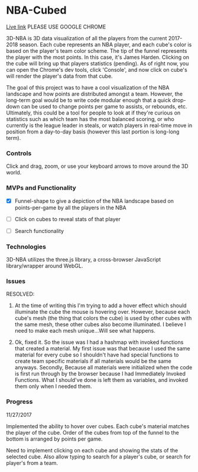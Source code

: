 # NBA-Cubed

[Live link][NBACUBED] PLEASE USE GOOGLE CHROME

[NBACUBED]: http://kennethcng.com/NBA-Cubed


3D-NBA is 3D data visualization of all the players from the current 2017-2018 season. Each cube represents an NBA player, and each cube's color is based on the player's team color scheme. The tip of the funnel represents the player with the most points. In this case, it's James Harden. Clicking on the cube will bring up that players statistics (pending). As of right now, you can open the Chrome's dev tools, click 'Console', and now click on cube's will render the player's data from that cube. 

The goal of this project was to have a cool visualization of the NBA landscape and how points are distributed amongst a team. However, the long-term goal would be to write code modular enough that a quick drop-down can be used to change points per game to assists, or rebounds, etc. Ultimately, this could be a tool for people to look at if they're curious on statistics such as which team has the most balanced scoring, or who currently is the league leader in steals, or watch players in real-time move in position from a day-to-day basis (however this last portion is long-long term).

### Controls

Click and drag, zoom, or use your keyboard arrows to move around the 3D world.

### MVPs and Functionality

- [x] Funnel-shape to give a depiction of the NBA landscape based on points-per-game by all the players in the NBA
- [ ] Click on cubes to reveal stats of that player
- [ ] Search functionality


### Technologies

3D-NBA utilizes the three.js library, a cross-browser JavaScript library/wrapper around WebGL. 

### Issues

RESOLVED: 
1) At the time of writing this I'm trying to add a hover effect which should illuminate the cube the mouse is hovering over. However, because each cube's mesh (the thing that colors the cube) is used by other cubes with the same mesh, these other cubes also become illuminated. I believe I need to make each mesh unique...Will see what happens. 

1) Ok, fixed it. So the issue was I had a hashmap with invoked functions that created a material. My first issue was that because I used the same material for every cube so I shouldn't have had special functions to create team specific materials if all materials would be the same anyways. Secondly, Because all materials were initialized when the code is first run through by the browser because I had Immediately Invoked Functions. What I should've done is left them as variables, and invoked them only when I needed them.

### Progress

11/27/2017

Implemented the ability to hover over cubes. Each cube's material matches the player of the cube. Order of the cubes from top of the funnel to the bottom is arranged by points per game. 

Need to implement clicking on each cube and showing the stats of the selected cube. Also allow typing to search for a player's cube, or search for player's from a team.


